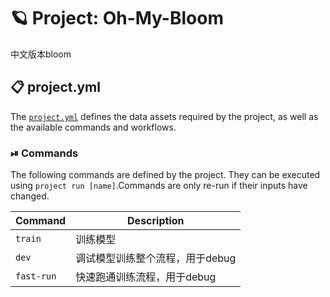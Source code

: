 <!-- PROJECT: AUTO-GENERATED DOCS START (do not remove) -->

# 🪐 Project: Oh-My-Bloom

中文版本bloom

## 📋 project.yml

The [`project.yml`](project.yml) defines the data assets required by the
project, as well as the available commands and workflows. 

### ⏯ Commands

The following commands are defined by the project. They
can be executed using `project run [name]`.Commands are only re-run if their inputs have changed.

| Command | Description |
| --- | --- |
| `train` | 训练模型 |
| `dev` | 调试模型训练整个流程，用于debug |
| `fast-run` | 快速跑通训练流程，用于debug |

<!-- PROJECT: AUTO-GENERATED DOCS END (do not remove) -->